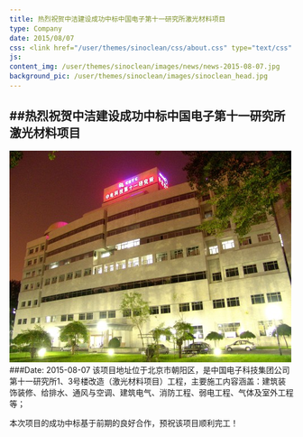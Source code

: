 ```yaml
---
title: 热烈祝贺中洁建设成功中标中国电子第十一研究所激光材料项目
type: Company
date: 2015/08/07
css: <link href="/user/themes/sinoclean/css/about.css" type="text/css" rel="stylesheet" />
js:
content_img: /user/themes/sinoclean/images/news/news-2015-08-07.jpg
background_pic: /user/themes/sinoclean/images/sinoclean_head.jpg
---
```


##热烈祝贺中洁建设成功中标中国电子第十一研究所激光材料项目
---



![News1](/user/themes/sinoclean/images/news/news-2015-08-07.jpg)
###Date: 2015-08-07
该项目地址位于北京市朝阳区，是中国电子科技集团公司第十一研究所1、3号楼改造（激光材料项目）工程，主要施工内容涵盖：建筑装饰装修、给排水、通风与空调、建筑电气、消防工程、弱电工程、气体及室外工程等；

本次项目的成功中标基于前期的良好合作，预祝该项目顺利完工！

